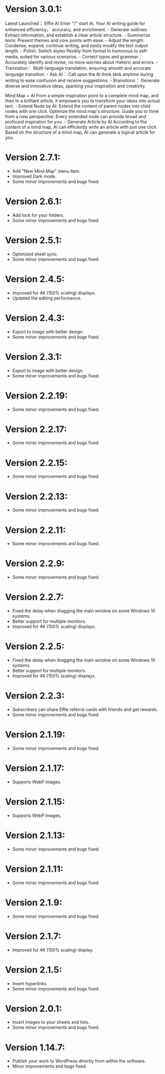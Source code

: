 # Version 3.0.1:

Latest Launched： Effie AI
Enter "/" start AI. Your AI writing guide for enhanced efficiency， accuracy, and enrichment.
    - Generate outlines: Extract information, and establish a clear article structure.
    - Summarize texts: Present themes and core points with ease.
    - Adjust the length: Condense, expand, continue writing, and easily modify the text output length.
    - Polish: Switch styles flexibly from formal to humorous to self-media, suited for various scenarios.
    - Correct typos and grammar： Accurately identify and revise, no more worries about rhetoric and errors.
    - Translation： Multi-language translation, ensuring smooth and accurate language transition.
    - Ask AI： Call upon the AI think tank anytime during writing to ease confusion and receive suggestions.
    - Brainstorm： Generate diverse and innovative ideas, sparking your inspiration and creativity.

Mind Map + AI
From a simple inspiration point to a complete mind map, and then to a brilliant article, it empowers you to transform your ideas into actual text.
    - Extend Node by AI:
      Extend the content of parent nodes into child nodes with one click.
      Optimize the mind map's structure.
      Guide you to think from a new perspective.
       Every extended node can provide broad and profound inspiration for you.
    - Generate Article by AI
      According to the content of a mind map, AI can efficiently write an article with just one click.
       Based on the structure of a mind map, AI can generate a logical article for you.

# Version 2.7.1:

- Add "New Mind Map" menu item.
- Improved Dark mode.
- Some minor improvements and bugs fixed.

# Version 2.6.1:

- Add lock for your folders.
- Some minor improvements and bugs fixed.

# Version 2.5.1:

- Optimized sheet sync.
- Some minor improvements and bugs fixed.

# Version 2.4.5:

- Improved for 4K (150% scaling) displays.
- Updated the editing performance.

# Version 2.4.3:

- Export to image with better design.
- Some minor improvements and bugs fixed.

# Version 2.3.1:

- Export to image with better design.
- Some minor improvements and bugs fixed.

# Version 2.2.19:

- Some minor improvements and bugs fixed.

# Version 2.2.17:

- Some minor improvements and bugs fixed.

# Version 2.2.15:

- Some minor improvements and bugs fixed.

# Version 2.2.13:

- Some minor improvements and bugs fixed.

# Version 2.2.11:

- Some minor improvements and bugs fixed.

# Version 2.2.9:

- Some minor improvements and bugs fixed.

# Version 2.2.7:

- Fixed the delay when dragging the main window on some Windows 10 systems.
- Better support for multiple monitors.
- Improved for 4K (150% scaling) displays.

# Version 2.2.5:

- Fixed the delay when dragging the main window on some Windows 10 systems.
- Better support for multiple monitors.
- Improved for 4K (150% scaling) displays.

# Version 2.2.3:

- Subscribers can share Effie referral cards with friends and get rewards.
- Some minor improvements and bugs fixed.

# Version 2.1.19:

- Some minor improvements and bugs fixed.

# Version 2.1.17:

- Supports WebP images.

# Version 2.1.15:

- Supports WebP images.

# Version 2.1.13:

- Some minor improvements and bugs fixed.

# Version 2.1.11:

- Some minor improvements and bugs fixed.

# Version 2.1.9:

- Some minor improvements and bugs fixed.

# Version 2.1.7:

- Improved for 4K (150% scaling) display.

# Version 2.1.5:

- Insert hyperlinks.
- Some minor improvements and bugs fixed.

# Version 2.0.1:

- Insert images to your sheets and lists.
- Some minor improvements and bugs fixed.

# Version 1.14.7:

- Publish your work to WordPress directly from within the software.
- Minor improvements and bugs fixed.

